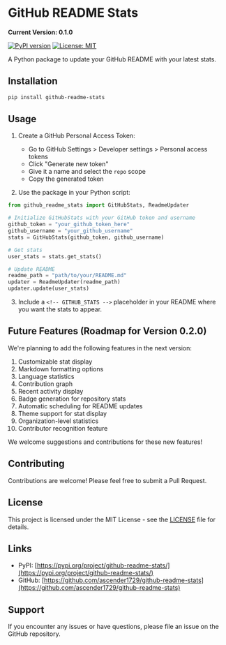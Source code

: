# GitHub README Stats

**Current Version: 0.1.0**

[![PyPI version](https://badge.fury.io/py/github-readme-stats.svg)](https://badge.fury.io/py/github-readme-stats)
[![License: MIT](https://img.shields.io/badge/License-MIT-yellow.svg)](https://opensource.org/licenses/MIT)

A Python package to update your GitHub README with your latest stats.

## Installation

```bash
pip install github-readme-stats
```

## Usage

1. Create a GitHub Personal Access Token:
   - Go to GitHub Settings > Developer settings > Personal access tokens
   - Click "Generate new token"
   - Give it a name and select the `repo` scope
   - Copy the generated token

2. Use the package in your Python script:

```python
from github_readme_stats import GitHubStats, ReadmeUpdater

# Initialize GitHubStats with your GitHub token and username
github_token = "your_github_token_here"
github_username = "your_github_username"
stats = GitHubStats(github_token, github_username)

# Get stats
user_stats = stats.get_stats()

# Update README
readme_path = "path/to/your/README.md"
updater = ReadmeUpdater(readme_path)
updater.update(user_stats)
```

3. Include a `<!-- GITHUB_STATS -->` placeholder in your README where you want the stats to appear.

## Future Features (Roadmap for Version 0.2.0)

We're planning to add the following features in the next version:

1. Customizable stat display
2. Markdown formatting options
3. Language statistics
4. Contribution graph
5. Recent activity display
6. Badge generation for repository stats
7. Automatic scheduling for README updates
8. Theme support for stat display
9. Organization-level statistics
10. Contributor recognition feature

We welcome suggestions and contributions for these new features!

## Contributing

Contributions are welcome! Please feel free to submit a Pull Request.

## License

This project is licensed under the MIT License - see the [LICENSE](LICENSE) file for details.

## Links

- PyPI: [https://pypi.org/project/github-readme-stats/](https://pypi.org/project/github-readme-stats/)
- GitHub: [https://github.com/ascender1729/github-readme-stats](https://github.com/ascender1729/github-readme-stats)

## Support

If you encounter any issues or have questions, please file an issue on the GitHub repository.